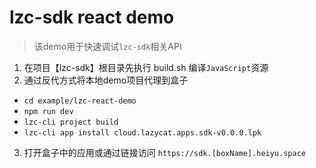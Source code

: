 # lzc-sdk react demo

> 该demo用于快速调试`lzc-sdk`相关API

1. 在项目【lzc-sdk】根目录先执行 build.sh 编译`JavaScript`资源
2. 通过反代方式将本地demo项目代理到盒子
  - `cd example/lzc-react-demo`
  - `npm run dev`
  - `lzc-cli project build`
  - `lzc-cli app install cloud.lazycat.apps.sdk-v0.0.0.lpk`
3. 打开盒子中的应用或通过链接访问 `https://sdk.[boxName].heiyu.space`
